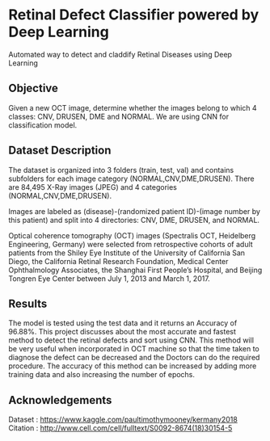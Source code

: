 # Retinal Defect Classifier powered by Deep Learning
Automated way to detect and claddify Retinal Diseases using Deep Learning

<h2> Objective </h2>

Given a new OCT image, determine whether the images belong to which 4 classes: CNV, DRUSEN, DME and NORMAL. We are using CNN for classification model.

<h2> Dataset Description </h2>

The dataset is organized into 3 folders (train, test, val) and contains subfolders for each image category (NORMAL,CNV,DME,DRUSEN). There are 84,495 X-Ray images (JPEG) and 4 categories (NORMAL,CNV,DME,DRUSEN).

Images are labeled as (disease)-(randomized patient ID)-(image number by this patient) and split into 4 directories: CNV, DME, DRUSEN, and NORMAL.

Optical coherence tomography (OCT) images (Spectralis OCT, Heidelberg Engineering, Germany) were selected from retrospective cohorts of adult patients from the Shiley Eye Institute of the University of California San Diego, the California Retinal Research Foundation, Medical Center Ophthalmology Associates, the Shanghai First People’s Hospital, and Beijing Tongren Eye Center between July 1, 2013 and March 1, 2017.


<h2> Results </h2>

The model is tested using the test data and it returns an Accuracy of 96.88%. This project discusses about the most accurate and fastest method to detect the retinal defects and sort using CNN. This method will be very useful when incorporated in OCT machine so that the time taken to diagnose the defect can be decreased and the Doctors can do the required procedure. The accuracy of this method can be increased by adding more training data and also increasing the number of epochs.

<h2> Acknowledgements </h2>

Dataset : https://www.kaggle.com/paultimothymooney/kermany2018 <br>
Citation : http://www.cell.com/cell/fulltext/S0092-8674(18)30154-5

